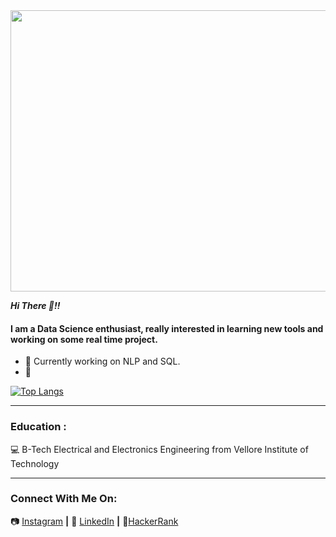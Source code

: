 <img src="https://user-images.githubusercontent.com/79392789/132948356-211e6f64-a7dc-4c9b-b44c-8d3e6f02a7bd.jpg" width="1080" height="450">

***Hi There 👋!!***
#### I am a Data Science enthusiast, really interested in learning new tools and working on some real time project.
- 🔭 Currently working on NLP and SQL.
- 🌱 

[![Top Langs](https://github-readme-stats.vercel.app/api/top-langs/?username=Anveshdeo&hide=hack,ejs,php&langs_count=6&layout=compact&theme=gruvbox)](https://github.com/anuraghazra/github-readme-stats)

- - - -
### Education : 
:computer: B-Tech Electrical and Electronics Engineering from Vellore Institute of Technology
- - - -
### Connect With Me On:
📷 [Instagram][instagram] **|** 
👔 [LinkedIn][linkedin] **|**
:wrench:[HackerRank][hackerrank]


[instagram]: https://www.instagram.com/mr.deo__/
[linkedin]: https://www.linkedin.com/in/anvesh-deo-b015a3189/
[hackerrank]:https://www.hackerrank.com/anveshkumardeo89


<!--
- 👯 I’m looking to collaborate on ...
- 🤔 I’m looking for help with ...
- 💬 Ask me about ...
- 📫 How to reach me: ...
- 😄 Pronouns: ...
- ⚡ Fun fact: ...
-->
